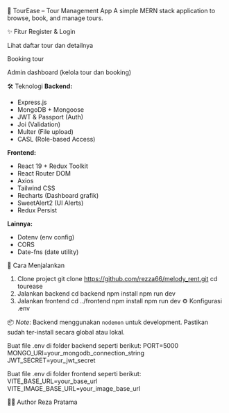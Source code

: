🎒 TourEase – Tour Management App
A simple MERN stack application to browse, book, and manage tours.

✨ Fitur
Register & Login

Lihat daftar tour dan detailnya

Booking tour

Admin dashboard (kelola tour dan booking)

🛠️ Teknologi
**Backend:**
- Express.js
- MongoDB + Mongoose
- JWT & Passport (Auth)
- Joi (Validation)
- Multer (File upload)
- CASL (Role-based Access)

**Frontend:**
- React 19 + Redux Toolkit
- React Router DOM
- Axios
- Tailwind CSS
- Recharts (Dashboard grafik)
- SweetAlert2 (UI Alerts)
- Redux Persist

**Lainnya:**
- Dotenv (env config)
- CORS
- Date-fns (date utility)

🚀 Cara Menjalankan
1. Clone project
git clone https://github.com/rezza66/melody_rent.git
cd tourease
2. Jalankan backend
cd backend
npm install
npm run dev
3. Jalankan frontend
cd ../frontend
npm install
npm run dev
⚙️ Konfigurasi .env

📦 *Note*: Backend menggunakan `nodemon` untuk development. Pastikan sudah ter-install secara global atau lokal.

Buat file .env di folder backend seperti berikut:
PORT=5000
MONGO_URI=your_mongodb_connection_string
JWT_SECRET=your_jwt_secret

Buat file .env di folder frontend seperti berikut:
VITE_BASE_URL=your_base_url
VITE_IMAGE_BASE_URL=your_image_base_url

🧑‍💻 Author
Reza Pratama
